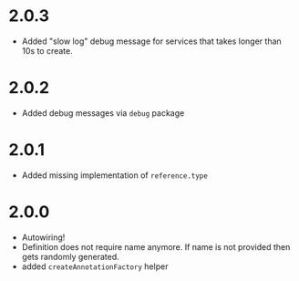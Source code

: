 # 2.0.3
* Added "slow log" debug message for services that takes longer than 10s to create.

# 2.0.2
* Added debug messages via `debug` package

# 2.0.1
* Added missing implementation of `reference.type`

# 2.0.0
* Autowiring!
* Definition does not require name anymore. If name is not provided then gets randomly generated.
* added `createAnnotationFactory` helper